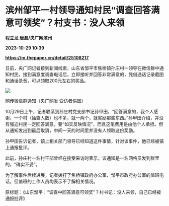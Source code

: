 # 滨州邹平一村领导通知村民“调查回答满意可领奖”？村支书：没人来领
**程立龙 唐磊/央广网滨州**

**2023-10-29 10:39**

**https://m.thepaper.cn/detail/25108217**

日前，央广网记者接到新闻线索，山东省邹平市焦桥镇孙庄村一领导在微信群中通知村民，接到满意度调查电话后，立即接听并回答非常满意的，凭借通话记录截图和通话录音，可以领取200元左右的奖品。

![](https://imagecloud.thepaper.cn/thepaper/image/276/139/874.jpg)

网传微信群通知（央广网发 受访者供图）

10月29日上午，记者联系到孙庄村党支部书记孙甲田，“回答满意的，我个人感谢，一个村（抽查人数）也不多，就一两个，就奖励那些东西。”孙甲田介绍，并没有强迫村民一定回答满意，要“如实反映情况”，而且这笔费用是由他个人承担。但从通知发出到最后取消，中间一天的时间里并没有人领取这份奖励。

孙甲田告诉记者，镇上相关部门领导已经知道这件事情，针对该事件，他已经被镇上通报批评。

此前，孙庄村一名村干部曾经在接受采访时表示，该通知是一名网格员发到群里的，“确实不妥”。

为了解事件后续进展，记者拨打了焦桥镇政府办公室、邹平市政府办公室的值班电话，但值班的工作人员均表示不了解相关情况。

原标题：《山东邹平：“调查中回答满意可领奖”？村书记：没人来领，自己已经被通报批评》